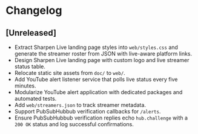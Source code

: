 # Changelog

## [Unreleased]
- Extract Sharpen Live landing page styles into `web/styles.css` and generate the streamer roster from JSON with live-aware platform links.
- Design Sharpen Live landing page with custom logo and live streamer status table.
- Relocate static site assets from `doc/` to `web/`.
- Add YouTube alert listener service that polls live status every five minutes.
- Modularize YouTube alert application with dedicated packages and automated tests.
- Add `web/streamers.json` to track streamer metadata.
- Support PubSubHubbub verification callbacks for `/alerts`.
- Ensure PubSubHubbub verification replies echo `hub.challenge` with a `200 OK` status and log successful confirmations.
